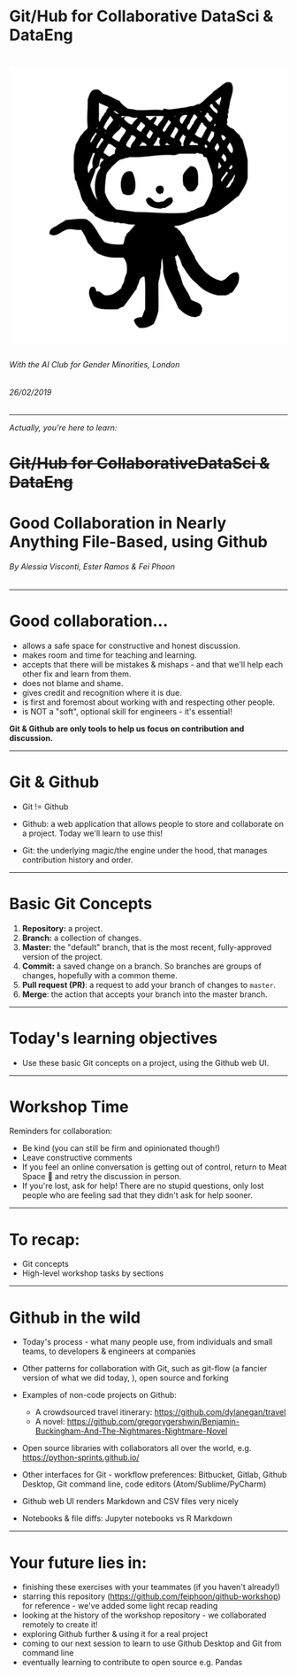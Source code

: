 <!--
$size: 4:3
$theme: gaia
template: invert
page_number: true
-->
# Git/Hub for Collaborative DataSci & DataEng

# ![40%](images/octocat.png)

###### *With the AI Club for Gender Minorities, London*
###### *26/02/2019*

---
*Actually, you're here to learn:*
# ~~Git/Hub for CollaborativeDataSci & DataEng~~
# Good Collaboration in Nearly Anything File-Based, using Github

###### By Alessia Visconti, Ester Ramos & Fei Phoon

---
# Good collaboration...

- allows a safe space for constructive and honest discussion.
- makes room and time for teaching and learning.
- accepts that there will be mistakes & mishaps - and that we'll help each other fix and learn from them.
- does not blame and shame.
- gives credit and recognition where it is due.
- is first and foremost about working with and respecting other people.
- is NOT a "soft", optional skill for engineers - it's essential!

**Git & Github are only tools to help us focus on contribution and discussion.**

---
# Git & Github

- Git != Github

- Github: a web application that allows people to store and collaborate on a project. Today we'll learn to use this!

- Git: the underlying magic/the engine under the hood, that manages contribution history and order.


---
# Basic Git Concepts

1. **Repository:** a project.
2. **Branch:** a collection of changes.
3. **Master:** the "default" branch, that is the most recent, fully-approved version of the project.
4. **Commit:** a saved change on a branch. So branches are groups of changes, hopefully with a common theme.
5. **Pull request (PR)**: a request to add your branch of changes to `master`.
6. **Merge**: the action that accepts your branch into the master branch.

---
# Today's learning objectives

- Use these basic Git concepts on a project, using the Github web UI.


---
# Workshop Time

Reminders for collaboration:

- Be kind (you can still be firm and opinionated though!)
- Leave constructive comments
- If you feel an online conversation is getting out of control, return to Meat Space :meat_on_bone: and retry the discussion in person.
- If you're lost, ask for help! There are no stupid questions, only lost people who are feeling sad that they didn't ask for help sooner.

---

# To recap:

- Git concepts
- High-level workshop tasks by sections

---
# Github in the wild

- Today's process - what many people use, from individuals and small teams, to developers & engineers at companies

- Other patterns for collaboration with Git, such as git-flow (a fancier version of what we did today, ), open source and forking


- Examples of non-code projects on Github:
  - A crowdsourced travel itinerary: https://github.com/dylanegan/travel
  - A novel: https://github.com/gregorygershwin/Benjamin-Buckingham-And-The-Nightmares-Nightmare-Novel

- Open source libraries with collaborators all over the world, e.g. https://python-sprints.github.io/


- Other interfaces for Git - workflow preferences: Bitbucket, Gitlab, Github Desktop, Git command line, code editors (Atom/Sublime/PyCharm)


- Github web UI renders Markdown and CSV files very nicely
- Notebooks & file diffs: Jupyter notebooks vs R Markdown
---

# Your future lies in:

- finishing these exercises with your teammates (if you haven't already!)
- starring this repository (https://github.com/feiphoon/github-workshop) for reference - we've added some light recap reading
- looking at the history of the workshop repository - we collaborated remotely to create it!
- exploring Github further & using it for a real project
- coming to our next session to learn to use Github Desktop and Git from command line
- eventually learning to contribute to open source e.g. Pandas
